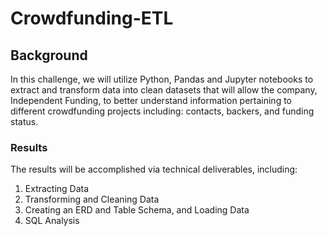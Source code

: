 # Crowdfunding-ETL

## Background
In this challenge, we will utilize Python, Pandas and Jupyter notebooks to extract and transform data into clean datasets that will allow the company, Independent Funding, to better understand information pertaining to different crowdfunding projects including: contacts, backers, and funding status.

### Results
The results will be accomplished via technical deliverables, including:
1. Extracting Data
2. Transforming and Cleaning Data
3. Creating an ERD and Table Schema, and Loading Data
4. SQL Analysis 
